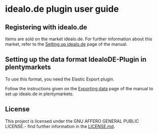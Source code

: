 
# idealo.de plugin user guide

<div class="container-toc"></div>

## Registering with idealo.de

Items are sold on the market idealo.de. For further information about this market, refer to the [Setting up idealo.de](https://www.plentymarkets.eu/handbuch/multi-channel/idealo/) page of the manual.

## Setting up the data format IdealoDE-Plugin in plentymarkets

To use this format, you need the Elastic Export plugin.

Follow the instructions given on the [Exporting data](https://www.plentymarkets.co.uk/manual/data-exchange/exporting-data/#4) page of the manual to set up idealo.de in plentymarkets.

## License

This project is licensed under the GNU AFFERO GENERAL PUBLIC LICENSE.- find further information in the [LICENSE.md](https://github.com/plentymarkets/plugin-elastic-export-idealo-de/blob/master/LICENSE.md).

